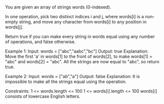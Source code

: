 You are given an array of strings words (0-indexed).

In one operation, pick two distinct indices i and j, where words[i] is a non-empty string, and move any character from words[i] to any position in words[j].

Return true if you can make every string in words equal using any number of operations, and false otherwise.

 
Example 1:
Input: words = ["abc","aabc","bc"]
Output: true
Explanation: Move the first 'a' in words[1] to the front of words[2],
to make words[1] = "abc" and words[2] = "abc".
All the strings are now equal to "abc", so return true.

Example 2:
Input: words = ["ab","a"]
Output: false
Explanation: It is impossible to make all the strings equal using the operation.

Constraints:
1 <= words.length <= 100
1 <= words[i].length <= 100
words[i] consists of lowercase English letters.
